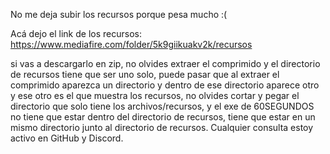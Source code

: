 No me deja subir los recursos porque pesa mucho :(

Acá dejo el link de los recursos: https://www.mediafire.com/folder/5k9giikuakv2k/recursos

si vas a descargarlo en zip, no olvides extraer el comprimido y el directorio de recursos tiene que ser uno solo, puede pasar que
al extraer el comprimido aparezca un directorio y dentro de ese directorio aparece otro y ese otro es el que muestra los recursos, no olvides cortar y pegar el directorio que solo tiene los archivos/recursos, y el exe de 60SEGUNDOS no tiene que estar dentro del directorio de recursos, tiene que estar en un mismo directorio junto al directorio de recursos. Cualquier consulta estoy activo en GitHub y Discord.
